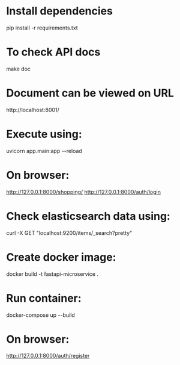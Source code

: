 # Install dependencies
pip install -r requirements.txt

# To check API docs
make doc

# Document can be viewed on URL
http://localhost:8001/

# Execute using:
uvicorn app.main:app --reload

# On browser:
http://127.0.0.1:8000/shopping/
http://127.0.0.1:8000/auth/login

# Check elasticsearch data using:
curl -X GET "localhost:9200/items/_search?pretty"

# Create docker image:
docker build -t fastapi-microservice .

# Run container:
docker-compose up --build

# On browser:
http://127.0.0.1:8000/auth/register

